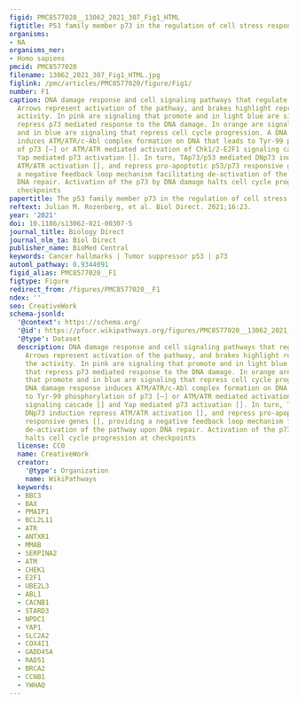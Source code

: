 ```yaml
---
figid: PMC8577020__13062_2021_307_Fig1_HTML
figtitle: P53 family member p73 in the regulation of cell stress response
organisms:
- NA
organisms_ner:
- Homo sapiens
pmcid: PMC8577020
filename: 13062_2021_307_Fig1_HTML.jpg
figlink: /pmc/articles/PMC8577020/figure/Fig1/
number: F1
caption: DNA damage response and cell signaling pathways that regulate p73 activity.
  Arrows represent activation of the pathway, and brakes highlight repression of the
  activity. In pink are signaling that promote and in light blue are signaling that
  repress p73 mediated response to the DNA damage. In orange are signaling that promote
  and in blue are signaling that repress cell cycle progression. A DNA damage response
  induces ATM/ATR/c-Abl complex formation on DNA that leads to Tyr-99 phosphorylation
  of p73 [–] or ATM/ATR mediated activation of Chk1/2-E2F1 signaling cascade [] and
  Yap mediated p73 activation []. In turn, TAp73/p53 mediated DNp73 induction repress
  ATM/ATR activation [], and repress pro-apoptotic p53/p73 responsive genes [], providing
  a negative feedback loop mechanism facilitating de-activation of the pathway upon
  DNA repair. Activation of the p73 by DNA damage halts cell cycle progression at
  checkpoints
papertitle: The p53 family member p73 in the regulation of cell stress response.
reftext: Julian M. Rozenberg, et al. Biol Direct. 2021;16:23.
year: '2021'
doi: 10.1186/s13062-021-00307-5
journal_title: Biology Direct
journal_nlm_ta: Biol Direct
publisher_name: BioMed Central
keywords: Cancer hallmarks | Tumor suppressor p53 | p73
automl_pathway: 0.9344091
figid_alias: PMC8577020__F1
figtype: Figure
redirect_from: /figures/PMC8577020__F1
ndex: ''
seo: CreativeWork
schema-jsonld:
  '@context': https://schema.org/
  '@id': https://pfocr.wikipathways.org/figures/PMC8577020__13062_2021_307_Fig1_HTML.html
  '@type': Dataset
  description: DNA damage response and cell signaling pathways that regulate p73 activity.
    Arrows represent activation of the pathway, and brakes highlight repression of
    the activity. In pink are signaling that promote and in light blue are signaling
    that repress p73 mediated response to the DNA damage. In orange are signaling
    that promote and in blue are signaling that repress cell cycle progression. A
    DNA damage response induces ATM/ATR/c-Abl complex formation on DNA that leads
    to Tyr-99 phosphorylation of p73 [–] or ATM/ATR mediated activation of Chk1/2-E2F1
    signaling cascade [] and Yap mediated p73 activation []. In turn, TAp73/p53 mediated
    DNp73 induction repress ATM/ATR activation [], and repress pro-apoptotic p53/p73
    responsive genes [], providing a negative feedback loop mechanism facilitating
    de-activation of the pathway upon DNA repair. Activation of the p73 by DNA damage
    halts cell cycle progression at checkpoints
  license: CC0
  name: CreativeWork
  creator:
    '@type': Organization
    name: WikiPathways
  keywords:
  - BBC3
  - BAX
  - PMAIP1
  - BCL2L11
  - ATR
  - ANTXR1
  - MMAB
  - SERPINA2
  - ATM
  - CHEK1
  - E2F1
  - UBE2L3
  - ABL1
  - CACNB1
  - STARD3
  - NPDC1
  - YAP1
  - SLC2A2
  - COX4I1
  - GADD45A
  - RAD51
  - BRCA2
  - CCNB1
  - YWHAQ
---
```

